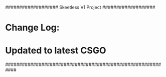 ################### Skeetless V1 Project ###################
#                        Change Log:                       #
#                   Updated to latest CSGO                 #
############################################################
